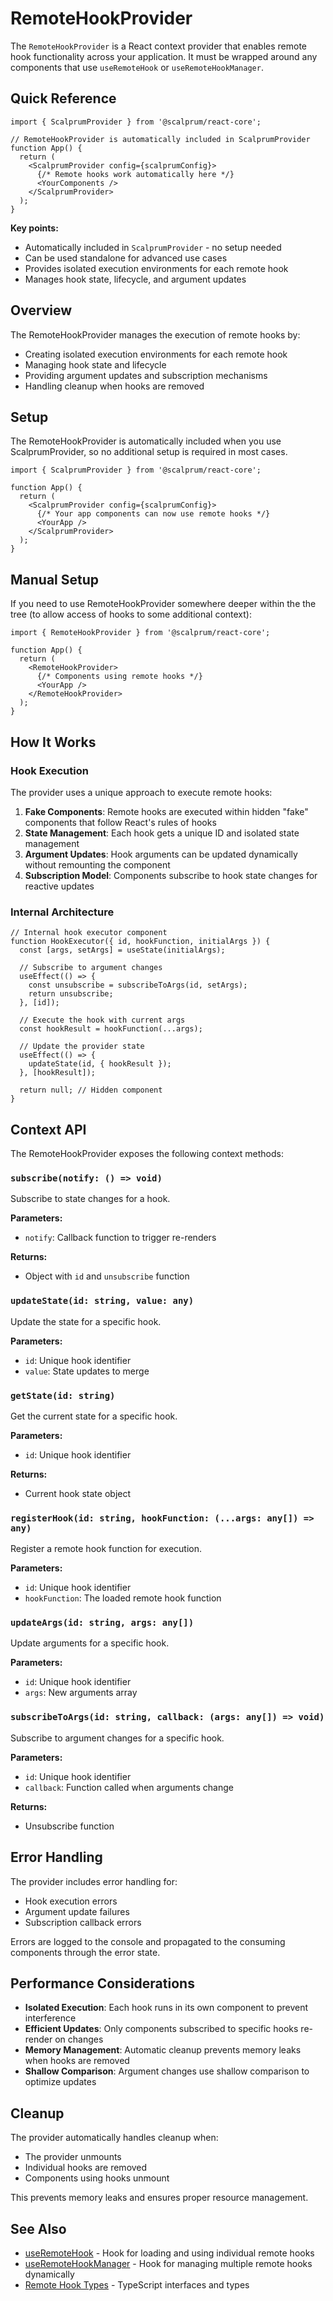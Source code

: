 # RemoteHookProvider

The `RemoteHookProvider` is a React context provider that enables remote hook functionality across your application. It must be wrapped around any components that use `useRemoteHook` or `useRemoteHookManager`.

## Quick Reference

```tsx
import { ScalprumProvider } from '@scalprum/react-core';

// RemoteHookProvider is automatically included in ScalprumProvider
function App() {
  return (
    <ScalprumProvider config={scalprumConfig}>
      {/* Remote hooks work automatically here */}
      <YourComponents />
    </ScalprumProvider>
  );
}
```

**Key points:**
- Automatically included in `ScalprumProvider` - no setup needed
- Can be used standalone for advanced use cases
- Provides isolated execution environments for each remote hook
- Manages hook state, lifecycle, and argument updates

## Overview

The RemoteHookProvider manages the execution of remote hooks by:
- Creating isolated execution environments for each remote hook
- Managing hook state and lifecycle
- Providing argument updates and subscription mechanisms
- Handling cleanup when hooks are removed

## Setup

The RemoteHookProvider is automatically included when you use ScalprumProvider, so no additional setup is required in most cases.

```tsx
import { ScalprumProvider } from '@scalprum/react-core';

function App() {
  return (
    <ScalprumProvider config={scalprumConfig}>
      {/* Your app components can now use remote hooks */}
      <YourApp />
    </ScalprumProvider>
  );
}
```

## Manual Setup

If you need to use RemoteHookProvider somewhere deeper within the the tree (to allow access of hooks to some additional context):

```tsx
import { RemoteHookProvider } from '@scalprum/react-core';

function App() {
  return (
    <RemoteHookProvider>
      {/* Components using remote hooks */}
      <YourApp />
    </RemoteHookProvider>
  );
}
```

## How It Works

### Hook Execution

The provider uses a unique approach to execute remote hooks:

1. **Fake Components**: Remote hooks are executed within hidden "fake" components that follow React's rules of hooks
2. **State Management**: Each hook gets a unique ID and isolated state management
3. **Argument Updates**: Hook arguments can be updated dynamically without remounting the component
4. **Subscription Model**: Components subscribe to hook state changes for reactive updates

### Internal Architecture

```tsx
// Internal hook executor component
function HookExecutor({ id, hookFunction, initialArgs }) {
  const [args, setArgs] = useState(initialArgs);

  // Subscribe to argument changes
  useEffect(() => {
    const unsubscribe = subscribeToArgs(id, setArgs);
    return unsubscribe;
  }, [id]);

  // Execute the hook with current args
  const hookResult = hookFunction(...args);

  // Update the provider state
  useEffect(() => {
    updateState(id, { hookResult });
  }, [hookResult]);

  return null; // Hidden component
}
```

## Context API

The RemoteHookProvider exposes the following context methods:

### `subscribe(notify: () => void)`

Subscribe to state changes for a hook.

**Parameters:**
- `notify`: Callback function to trigger re-renders

**Returns:**
- Object with `id` and `unsubscribe` function

### `updateState(id: string, value: any)`

Update the state for a specific hook.

**Parameters:**
- `id`: Unique hook identifier
- `value`: State updates to merge

### `getState(id: string)`

Get the current state for a specific hook.

**Parameters:**
- `id`: Unique hook identifier

**Returns:**
- Current hook state object

### `registerHook(id: string, hookFunction: (...args: any[]) => any)`

Register a remote hook function for execution.

**Parameters:**
- `id`: Unique hook identifier
- `hookFunction`: The loaded remote hook function

### `updateArgs(id: string, args: any[])`

Update arguments for a specific hook.

**Parameters:**
- `id`: Unique hook identifier
- `args`: New arguments array

### `subscribeToArgs(id: string, callback: (args: any[]) => void)`

Subscribe to argument changes for a specific hook.

**Parameters:**
- `id`: Unique hook identifier
- `callback`: Function called when arguments change

**Returns:**
- Unsubscribe function

## Error Handling

The provider includes error handling for:
- Hook execution errors
- Argument update failures
- Subscription callback errors

Errors are logged to the console and propagated to the consuming components through the error state.

## Performance Considerations

- **Isolated Execution**: Each hook runs in its own component to prevent interference
- **Efficient Updates**: Only components subscribed to specific hooks re-render on changes
- **Memory Management**: Automatic cleanup prevents memory leaks when hooks are removed
- **Shallow Comparison**: Argument changes use shallow comparison to optimize updates

## Cleanup

The provider automatically handles cleanup when:
- The provider unmounts
- Individual hooks are removed
- Components using hooks unmount

This prevents memory leaks and ensures proper resource management.

## See Also

- [useRemoteHook](./use-remote-hook.md) - Hook for loading and using individual remote hooks
- [useRemoteHookManager](./use-remote-hook-manager.md) - Hook for managing multiple remote hooks dynamically
- [Remote Hook Types](./remote-hook-types.md) - TypeScript interfaces and types